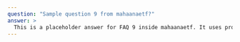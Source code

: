 ```yaml
---
question: "Sample question 9 from mahaanaetf?"
answer: >
  This is a placeholder answer for FAQ 9 inside mahaanaetf. It uses proper YAML block formatting to avoid any parsing issues.
---
```

